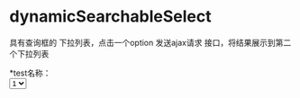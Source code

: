 # dynamicSearchableSelect
具有查询框的 下拉列表，点击一个option 发送ajax请求 接口，将结果展示到第二个下拉列表



 <div class="row cl">
            <label class="form-label col-xs-4 col-sm-2"><span class="c-red">*</span>test名称：</label>
            <div class="formControls col-xs-8 col-sm-9" style="z-index: 200">
                <select id="bussinessID" name="bussinessID">
                    <option selected="selected" value="1">1</option>
                    <option value="2">2</option>
                    <option value="3">3</option>
                    <option value="4">4</option>
                    <option value="5">5</option>

                </select>
            </div>
        </div>
        <div class="row cl">
            <label class="form-label col-xs-4 col-sm-2"><span class="c-red">*</span>test负责人：</label>
            <div class="formControls col-xs-8 col-sm-9" style="z-index: 200">
                <select id="chargePersonsID" name="chargePersonsID" >

                </select>
            </div>
        </div>


使用方法是
<script type="text/javascript">

    $(function(){

        $('#bussinessID').searchableSelectSendPost({
            'url':'http://localhost:8081/sys/commucate/getchargepersons',
            'targetID':'chargePersonsID',
            'returnField':['contact','contact2']
        });
    });

</script>

bussinessID表示的是第一个select的id值





options:
url:表示的是单击option的时候请求接口的地址
targetID；表示的是select的id的值，这个值接受接口返回的数据，将数据已option的形式拼接到select上
returnField：表示的是接口中哪些字段要显示到select下边



